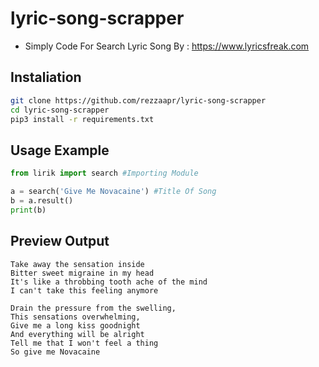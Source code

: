 # lyric-song-scrapper
* Simply Code For Search Lyric Song By : https://www.lyricsfreak.com

## Instaliation
```bash
git clone https://github.com/rezzaapr/lyric-song-scrapper
cd lyric-song-scrapper
pip3 install -r requirements.txt
```

## Usage Example
```python
from lirik import search #Importing Module

a = search('Give Me Novacaine') #Title Of Song
b = a.result()
print(b)

```
## Preview Output 
```
Take away the sensation inside
Bitter sweet migraine in my head
It's like a throbbing tooth ache of the mind
I can't take this feeling anymore

Drain the pressure from the swelling,
This sensations overwhelming,
Give me a long kiss goodnight
And everything will be alright
Tell me that I won't feel a thing
So give me Novacaine
```
